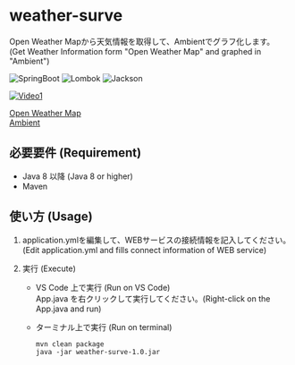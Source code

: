 # weather-surve
Open Weather Mapから天気情報を取得して、Ambientでグラフ化します。  
(Get Weather Information form "Open Weather Map" and graphed in "Ambient")

![SpringBoot](https://img.shields.io/badge/SpringBoot-2.4.5-green.svg)
![Lombok](https://img.shields.io/badge/Lombok-1.18.20-green.svg) 
![Jackson](https://img.shields.io/badge/Jackson-2.11.4-green.svg) 

[![Video1](https://img.youtube.com/vi/13LnWvSBatA/0.jpg)](https://youtu.be/13LnWvSBatA)

[Open Weather Map](https://openweathermap.org/)  
[Ambient](https://ambidata.io/)

## 必要要件 (Requirement)
- Java 8 以降 (Java 8 or higher)
- Maven

## 使い方 (Usage)
1. application.ymlを編集して、WEBサービスの接続情報を記入してください。  
(Edit application.yml and fills connect information of WEB service)  

2. 実行 (Execute)
   - VS Code 上で実行 (Run on VS Code)  
     App.java を右クリックして実行してください。(Right-click on the App.java and run)

   - ターミナル上で実行 (Run on terminal)
     ```command
     mvn clean package
     java -jar weather-surve-1.0.jar
     ```
